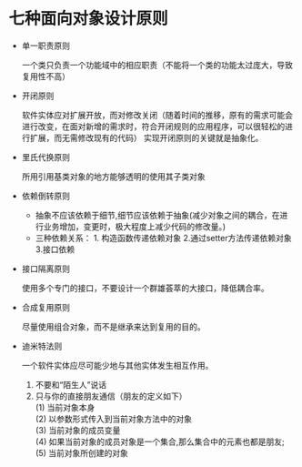 # 七种面向对象设计原则
* 单一职责原则
 
     一个类只负责一个功能域中的相应职责（不能将一个类的功能太过庞大，导致复用性不高）
* 开闭原则

   软件实体应对扩展开放，而对修改关闭（随着时间的推移，原有的需求可能会进行改变，在面对新增的需求时，符合开闭规则的应用程序，可以很轻松的进行扩展，而无需修改现有的代码）
   实现开闭原则的关键就是抽象化。
* 里氏代换原则

     所用引用基类对象的地方能够透明的使用其子类对象
* 依赖倒转原则
   * 抽象不应该依赖于细节,细节应该依赖于抽象(减少对象之间的耦合，在进行业务增加，变更时，极大程度上减少代码的修改量。)
   * 三种依赖关系： 1. 构造函数传递依赖对象 2.通过setter方法传递依赖对象 3.接口依赖
* 接口隔离原则

   使用多个专门的接口，不要设计一个群雄荟萃的大接口，降低耦合率。
    
* 合成复用原则

    尽量使用组合对象，而不是继承来达到复用的目的。
* 迪米特法则

    一个软件实体应尽可能少地与其他实体发生相互作用。
    1. 不要和“陌生人”说话
    2. 只与你的直接朋友通信（朋友的定义如下）  
    (1) 当前对象本身  
    (2) 以参数形式传入到当前对象方法中的对象  
    (3) 当前对象的成员变量  
    (4) 如果当前对象的成员对象是一个集合,那么集合中的元素也都是朋友;  
    (5) 当前对象所创建的对象
